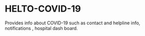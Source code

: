 # HELTO-COVID-19
Provides info about COVID-19 such as contact and helpline info, notifications , hospital dash board.
